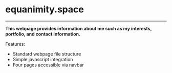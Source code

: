 # equanimity.space

---

**This webpage provides information about me such as my interests, portfolio, and contact information.**

Features:

- Standard webpage file structure
- Simple javascript integration
- Four pages accessible via navbar
